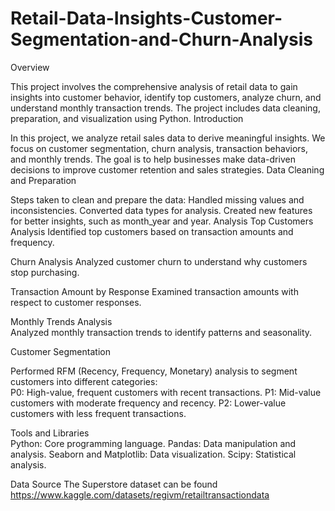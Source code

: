 # Retail-Data-Insights-Customer-Segmentation-and-Churn-Analysis
Overview

This project involves the comprehensive analysis of retail data to gain insights into customer behavior, identify top customers, analyze churn, and understand monthly transaction trends. The project includes data cleaning, preparation, and visualization using Python.
Introduction

In this project, we analyze retail sales data to derive meaningful insights. We focus on customer segmentation, churn analysis, transaction behaviors, and monthly trends. The goal is to help businesses make data-driven decisions to improve customer retention and sales strategies.
Data Cleaning and Preparation

Steps taken to clean and prepare the data:
    Handled missing values and inconsistencies.
    Converted data types for analysis.
    Created new features for better insights, such as month_year and year.
Analysis
Top Customers Analysis
    Identified top customers based on transaction amounts and frequency.

Churn Analysis
    Analyzed customer churn to understand why customers stop purchasing.

Transaction Amount by Response
    Examined transaction amounts with respect to customer responses.

Monthly Trends Analysis  
    Analyzed monthly transaction trends to identify patterns and seasonality.

Customer Segmentation

Performed RFM (Recency, Frequency, Monetary) analysis to segment customers into different categories:    
    P0: High-value, frequent customers with recent transactions.
    P1: Mid-value customers with moderate frequency and recency.
    P2: Lower-value customers with less frequent transactions.
    
Tools and Libraries   
    Python: Core programming language.
    Pandas: Data manipulation and analysis.
    Seaborn and Matplotlib: Data visualization.
    Scipy: Statistical analysis.
    
Data Source
    The Superstore dataset can be found https://www.kaggle.com/datasets/regivm/retailtransactiondata
